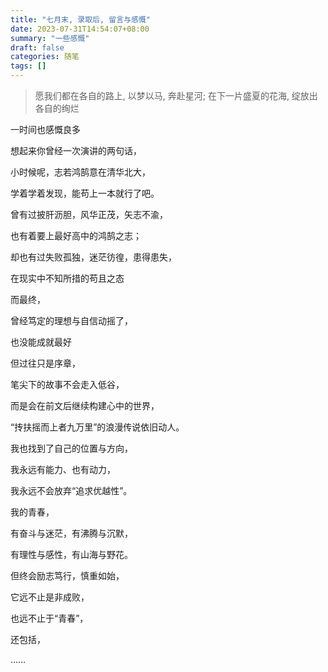 ```yaml
---
title: "七月末, 录取后, 留言与感慨"
date: 2023-07-31T14:54:07+08:00
summary: "一些感慨"
draft: false
categories: 随笔
tags: []
---
```


> 愿我们都在各自的路上, 以梦以马, 奔赴星河;
> 在下一片盛夏的花海, 绽放出各自的绚烂

一时间也感慨良多


想起来你曾经一次演讲的两句话，


小时候呢，志若鸿鹄意在清华北大，


学着学着发现，能苟上一本就行了吧。

曾有过披肝沥胆，风华正茂，矢志不渝，

也有着要上最好高中的鸿鹄之志；


却也有过失败孤独，迷茫彷徨，患得患失，


在现实中不知所措的苟且之态


而最终，


曾经笃定的理想与自信动摇了，


也没能成就最好



但过往只是序章，


笔尖下的故事不会走入低谷，


而是会在前文后继续构建心中的世界，


“抟扶摇而上者九万里”的浪漫传说依旧动人。


我也找到了自己的位置与方向，


我永远有能力、也有动力，


我永远不会放弃“追求优越性”。



我的青春，


有奋斗与迷茫，有沸腾与沉默，


有理性与感性，有山海与野花。


但终会励志笃行，慎重如始，


它远不止是非成败，


也远不止于“青春”，


还包括，


……
